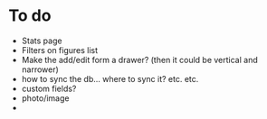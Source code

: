 # To do

- Stats page
- Filters on figures list
- Make the add/edit form a drawer? (then it could be vertical and narrower)
- how to sync the db... where to sync it? etc. etc.
- custom fields?
- photo/image
-
